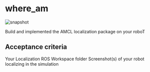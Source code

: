 # where_am

![snapshot](../master/where_am_i/initial_robot_pose_after_amcl.png)


Build and implemented the AMCL localization package on your roboT

Acceptance criteria
--------------------
Your Localization ROS Workspace folder
Screenshot(s) of your robot localizing in the simulation

